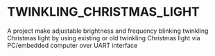 # TWINKLING_CHRISTMAS_LIGHT
A project make adjustable brightness and frequency blinking twinkling Christmas light by using existing or old twinkling Christmas light via PC/embedded computer over UART interface
